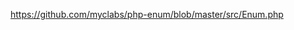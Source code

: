 https://github.com/myclabs/php-enum/blob/master/src/Enum.php


<?php

namespace MyApp\Checkout\PaymentMethod;

enum PaymentMethodType
{
    const CREDIT_CARD = 'cc';
    const PAYPAL = 'pp';
    const CASH = 'cash';
    const SEPA = 'sepa';
}

or


<?php

namespace MyApp\Checkout\PaymentMethod;

enum PaymentMethodType
{
    const CREDIT_CARD = 'cc'
        , PAYPAL = 'pp'
        , CASH = 'cash'
        , SEPA = 'sepa';
}

or


<?php

namespace MyApp\Checkout\PaymentMethod;

enum PaymentMethodType
{
    const CREDIT_CARD = 'cc',
          PAYPAL = 'pp',
          CASH = 'cash',
          SEPA = 'sepa';
}


vs

<?php

namespace MyApp\Checkout\PaymentMethod;

use MyCLabs\Enum\Enum;

class PaymentMethodType extends Enum
{
    const CREDIT_CARD = 'cc';
    const PAYPAL = 'pp';
    const CASH = 'cash';
    const SEPA = 'sepa';

    public static function CREDIT_CARD(): self
    {
        return new self(self::CREDIT_CARD);
    }

    public static function PAYPAL(): self
    {
        return new self(self::PAYPAL);
    }

    public static function CASH(): self
    {
        return new self(self::CASH);
    }

    public static function SEPA(): self
    {
        return new self(self::SEPA);
    }
}

